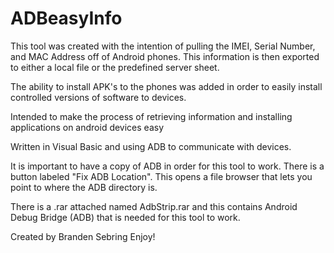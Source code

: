 # ADBeasyInfo
This tool was created with the intention of pulling the IMEI, Serial Number, and MAC Address off of Android phones. 
This information is then exported to either a local file or the predefined server sheet.

The ability to install APK's to the phones was added in order to easily install controlled versions of software to devices.

Intended to make the process of retrieving information and installing applications on android devices easy

Written in Visual Basic and using ADB to communicate with devices.

It is important to have a copy of ADB in order for this tool to work. 
There is a button labeled "Fix ADB Location". This opens a file browser that lets you point to where the ADB directory is.

There is a .rar attached named AdbStrip.rar and this contains Android Debug Bridge (ADB) that is needed for this tool to work.

Created by Branden Sebring 
Enjoy!
